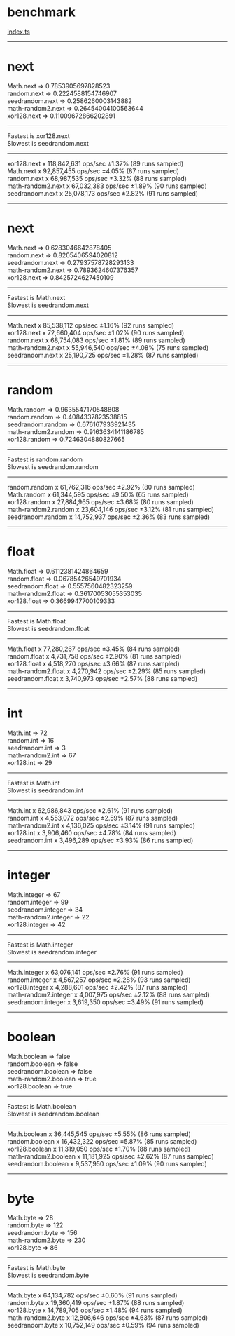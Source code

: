 # benchmark

[index.ts](test/benchmark/index.ts)

-----------------------
next
=======================

Math.next => 0.7853905697828523  
random.next => 0.2224588154746907  
seedrandom.next => 0.2586260003143882  
math-random2.next => 0.26454004100563644  
xor128.next => 0.11009672866202891

-----------------------
Fastest is xor128.next  
Slowest is seedrandom.next

-----------------------
xor128.next x 118,842,631 ops/sec ±1.37% (89 runs sampled)  
Math.next x 92,857,455 ops/sec ±4.05% (87 runs sampled)  
random.next x 68,987,535 ops/sec ±3.32% (88 runs sampled)  
math-random2.next x 67,032,383 ops/sec ±1.89% (90 runs sampled)  
seedrandom.next x 25,078,173 ops/sec ±2.82% (91 runs sampled)

-----------------------
next
=======================

Math.next => 0.6283046642878405  
random.next => 0.8205406594020812  
seedrandom.next => 0.27937578728293133  
math-random2.next => 0.7893624607376357  
xor128.next => 0.8425724627450109

-----------------------
Fastest is Math.next  
Slowest is seedrandom.next

-----------------------
Math.next x 85,538,112 ops/sec ±1.16% (92 runs sampled)  
xor128.next x 72,660,404 ops/sec ±1.02% (90 runs sampled)  
random.next x 68,754,083 ops/sec ±1.81% (89 runs sampled)  
math-random2.next x 55,946,540 ops/sec ±4.08% (75 runs sampled)  
seedrandom.next x 25,190,725 ops/sec ±1.28% (87 runs sampled)

-----------------------
random
=======================

Math.random => 0.9635547170548808  
random.random => 0.4084337823538815  
seedrandom.random => 0.676167933921435  
math-random2.random => 0.9163634141186785  
xor128.random => 0.7246304880827665

-----------------------
Fastest is random.random  
Slowest is seedrandom.random

-----------------------
random.random x 61,762,316 ops/sec ±2.92% (80 runs sampled)  
Math.random x 61,344,595 ops/sec ±9.50% (65 runs sampled)  
xor128.random x 27,884,965 ops/sec ±3.68% (80 runs sampled)  
math-random2.random x 23,604,146 ops/sec ±3.12% (81 runs sampled)  
seedrandom.random x 14,752,937 ops/sec ±2.36% (83 runs sampled)

-----------------------
float
=======================

Math.float => 0.6112381424864659  
random.float => 0.06785426549701934  
seedrandom.float => 0.5557560482323259  
math-random2.float => 0.36170053055353035  
xor128.float => 0.3669947700109333

-----------------------
Fastest is Math.float  
Slowest is seedrandom.float

-----------------------
Math.float x 77,280,267 ops/sec ±3.45% (84 runs sampled)  
random.float x 4,731,758 ops/sec ±2.90% (81 runs sampled)  
xor128.float x 4,518,270 ops/sec ±3.66% (87 runs sampled)  
math-random2.float x 4,270,942 ops/sec ±2.29% (85 runs sampled)  
seedrandom.float x 3,740,973 ops/sec ±2.57% (88 runs sampled)

-----------------------
int
=======================

Math.int => 72  
random.int => 16  
seedrandom.int => 3  
math-random2.int => 67  
xor128.int => 29

-----------------------
Fastest is Math.int  
Slowest is seedrandom.int

-----------------------
Math.int x 62,986,843 ops/sec ±2.61% (91 runs sampled)  
random.int x 4,553,072 ops/sec ±2.59% (87 runs sampled)  
math-random2.int x 4,136,025 ops/sec ±3.14% (91 runs sampled)  
xor128.int x 3,906,460 ops/sec ±4.78% (84 runs sampled)  
seedrandom.int x 3,496,289 ops/sec ±3.93% (86 runs sampled)

-----------------------
integer
=======================

Math.integer => 67  
random.integer => 99  
seedrandom.integer => 34  
math-random2.integer => 22  
xor128.integer => 42

-----------------------
Fastest is Math.integer  
Slowest is seedrandom.integer

-----------------------
Math.integer x 63,076,141 ops/sec ±2.76% (91 runs sampled)  
random.integer x 4,567,257 ops/sec ±2.28% (93 runs sampled)  
xor128.integer x 4,288,601 ops/sec ±2.42% (87 runs sampled)  
math-random2.integer x 4,007,975 ops/sec ±2.12% (88 runs sampled)  
seedrandom.integer x 3,619,350 ops/sec ±3.49% (91 runs sampled)

-----------------------
boolean
=======================

Math.boolean => false  
random.boolean => false  
seedrandom.boolean => false  
math-random2.boolean => true  
xor128.boolean => true

-----------------------
Fastest is Math.boolean  
Slowest is seedrandom.boolean

-----------------------
Math.boolean x 36,445,545 ops/sec ±5.55% (86 runs sampled)  
random.boolean x 16,432,322 ops/sec ±5.87% (85 runs sampled)  
xor128.boolean x 11,319,050 ops/sec ±1.70% (88 runs sampled)  
math-random2.boolean x 11,181,925 ops/sec ±2.62% (87 runs sampled)  
seedrandom.boolean x 9,537,950 ops/sec ±1.09% (90 runs sampled)

-----------------------
byte
=======================

Math.byte => 28  
random.byte => 122  
seedrandom.byte => 156  
math-random2.byte => 230  
xor128.byte => 86

-----------------------
Fastest is Math.byte  
Slowest is seedrandom.byte

-----------------------
Math.byte x 64,134,782 ops/sec ±0.60% (91 runs sampled)  
random.byte x 19,360,419 ops/sec ±1.87% (88 runs sampled)  
xor128.byte x 14,789,705 ops/sec ±1.48% (94 runs sampled)  
math-random2.byte x 12,806,646 ops/sec ±4.63% (87 runs sampled)  
seedrandom.byte x 10,752,149 ops/sec ±0.59% (94 runs sampled)
